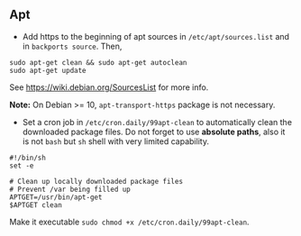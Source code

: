 ## Apt
+ Add https to the beginning of apt sources in `/etc/apt/sources.list` and in `backports source`. Then,

```shell
sudo apt-get clean && sudo apt-get autoclean
sudo apt-get update
```
See https://wiki.debian.org/SourcesList for more info.

**Note:** On Debian >= 10, `apt-transport-https` package is not necessary.

+ Set a cron job in `/etc/cron.daily/99apt-clean` to automatically clean the downloaded package files. Do not forget to use **absolute paths**, also it is not `bash` but `sh` shell with very limited capability.
```shell
#!/bin/sh
set -e

# Clean up locally downloaded package files
# Prevent /var being filled up
APTGET=/usr/bin/apt-get
$APTGET clean
```
Make it executable `sudo chmod +x /etc/cron.daily/99apt-clean`.
